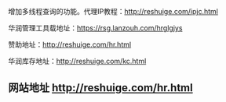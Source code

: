 增加多线程查询的功能。代理IP教程：http://reshuige.com/ipjc.html

华润管理工具载地址：https://rsg.lanzouh.com/hrglgjys

赞助地址：http://reshuige.com/hr.html

华润库存地址：http://reshuige.com/kc.html

## 网站地址 http://reshuige.com/hr.html
